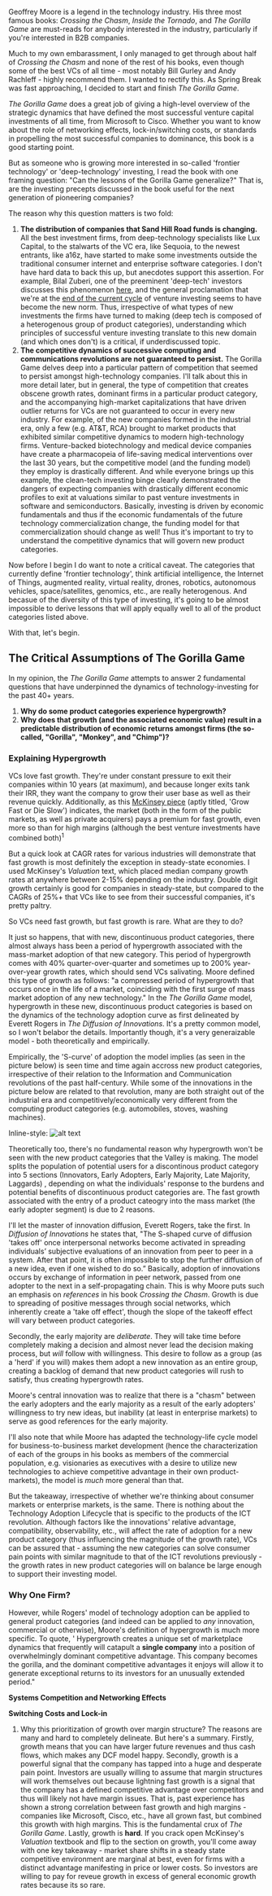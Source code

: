 

Geoffrey Moore is a legend in the technology industry. His three most famous books: _Crossing the Chasm_, _Inside the Tornado_, and _The Gorilla Game_ are must-reads for anybody interested in the industry, particularly if you're interested in B2B companies.

Much to my own embarassment, I only managed to get through about half of _Crossing the Chasm_ and none of the rest of his books, even though some of the best VCs of all time - most notably Bill Gurley and Andy Rachleff - highly recommend them. I wanted to rectify this. As Spring Break was fast approaching, I decided to start and finish _The Gorilla Game_.

_The Gorilla Game_ does a great job of giving a high-level overview of the strategic dynamics that have defined the most successful venture capital investments of all time, from Microsoft to Cisco. Whether you want to know about the role of networking effects, lock-in/switching costs, or standards in propelling the most successful companies to dominance, this book is a good starting point. 

But as someone who is growing more interested in so-called 'frontier technology' or 'deep-technology' investing, I read the book with one framing question: "Can the lessons of the Gorilla Game generalize?" That is, are the investing precepts discussed in the book useful for the next generation of pioneering companies? 

The reason why this question matters is two fold: 

1. **The distribution of companies that Sand Hill Road funds is changing.** All the best investment firms, from deep-technology specialists like Lux Capital, to the stalwarts of the VC era, like Sequoia, to the newest entrants, like a16z, have started to make some investments outside the traditional consumer internet and enterprise software categories. I don't have hard data to back this up, but anecdotes support this assertion. For example, Bilal Zuberi, one of the preeminent 'deep-tech' investors discusses this phenomenon [here](https://medium.com/bz-notes/deeptech-frontiertech-is-finding-home-among-vcs-cdbf6baeb96a), and the general proclamation that we're at the [end of the current cycle](http://blog.eladgil.com/2016/07/end-of-cycle.html) of venture investing seems to have become the new norm. Thus, irrespective of what types of new investments the firms have turned to making (deep tech is composed of a heterogenous group of product categories), understanding which principles of successful venture investing translate to this new domain (and which ones don't) is a critical, if underdiscussed topic. 
2. **The competitive dynamics of successive computing and communications revolutions are not guaranteed to persist.** The Gorilla Game delves deep into a particular pattern of competition that seemed to persist amongst high-technology companies. I'll talk about this in more detail later, but in general, the type of competition that creates obscene growth rates, dominant firms in a particular product category, and the accompanying high-market capitalizations that have driven outlier returns for VCs are not guaranteed to occur in every new industry. For example, of the new companies formed in the industrial era, only a few (e.g. AT&T, RCA) brought to market products that exhibited similar competitive dynamics to modern high-technology firms. Venture-backed biotechnology and medical device companies have create a pharmacopeia of life-saving medical interventions over the last 30 years, but the competitive model (and the funding model) they employ is drastically different. And while everyone brings up this example, the clean-tech investing binge clearly demonstrated the dangers of expecting companies with drastically different economic profiles to exit at valuations similar to past venture investments in software and semiconductors. Basically, investing is driven by economic fundamentals and thus if the economic fundamentals of the future technology commercialization change, the funding model for that commercialization should change as well! Thus it's important to try to understand the competitive dynamics that will govern new product categories. 

Now before I begin I do want to note a critical caveat. The categories that currently define 'frontier technology', think artificial intelligence, the Internet of Things, augmented reality, virtual reality, drones, robotics, autonomous vehicles, space/satellites, genomics, etc., are really heterogenous. And becasue of the diversity of this type of investing, it's going to be almost impossible to derive lessons that will apply equally well to all of the product categories listed above. 

With that, let's begin. 

## The Critical Assumptions of The Gorilla Game

In my opinion, the _The Gorilla Game_ attempts to answer 2 fundamental questions that have underpinned the dynamics of technology-investing for the past 40+ years. 

1. **Why do some product categories experience hypergrowth?**
2. **Why does that growth (and the associated economic value) result in a predictable distribution of economic returns amongst firms (the so-called, "Gorilla", "Monkey", and "Chimp")?** 


### Explaining Hypergrowth 

VCs love fast growth. They're under constant pressure to exit their companies within 10 years (at maximum), and because longer exits tank their IRR, they want the company to grow their user base as well as their revenue quickly. Additionally, as this [McKinsey piece](https://www.mckinsey.com/industries/high-tech/our-insights/grow-fast-or-die-slow) (aptly titled, 'Grow Fast or Die Slow') indicates, the market (both in the form of the public markets, as well as private acquirers) pays a premium for fast growth, even more so than for high margins (although the best venture investments have combined both)<sup>1

But a quick look at CAGR rates for various industries will demonstrate that fast growth is most definitely the exception in steady-state economies. I used McKinsey's _Valuation_ text, which placed median company growth rates at anywhere between 2-15% depending on the industry. Double digit growth certainly is good for companies in steady-state, but compared to the CAGRs of 25%+ that VCs like to see from their successful companies, it's pretty paltry. 

So VCs need fast growth, but fast growth is rare. What are they to do?

It just so happens, that with new, discontinuous product categories, there almost always hass been a period of hypergrowth associated with the mass-market adoption of that new category. This period of hypergrowth comes with 40% quarter-over-quarter and sometimes up to 200% year-over-year growth rates, which should send VCs salivating. Moore defined this type of growth as follows: "a compressed period of hypergrowth that occurs once in the life of a market, coinciding with the first surge of mass market adoption of any new technology." In the _The Gorilla Game_ model, hypergrowth in these new, discontinuous product categories is based on the dynamics of the technology adoption curve as first delineated by Everett Rogers in _The Diffusion of Innovations_. It's a pretty common model, so I won't belabor the details. Importantly though, it's a very generaizable model - both theoretically and empirically.

Empirically, the 'S-curve' of adoption the model implies (as seen in the picture below) is seen time and time again accross new product categories, irrespective of their relation to the Information and Communication revolutions of the past half-century. While some of the innovations in the picture below are related to that revolution, many are both straight out of the industrial era and competitively/economically very different from the computing product categories (e.g. automobiles, stoves, washing machines).

Inline-style: 
![alt text](https://cdn.vox-cdn.com/thumbor/XaBddHOs5NjyA1bTyiNO-7JIouE=/800x0/filters:no_upscale()/cdn.vox-cdn.com/uploads/chorus_asset/file/6139611/blackrock-tech-adoption.png)

Theoretically too, there's no fundamental reason why hypergrowth won't be seen with the new product categories that the Valley is making. The model splits the population of potential users for a discontinous product category into 5 sections (Innovators, Early Adopters, Early Majority, Late Majority, Laggards) , depending on what the individuals' response to the burdens and potential benefits of discontinuous product categories are. The fast growth associated with the entry of a product cateogry into the mass market (the early adopter segment) is due to 2 reasons. 

I'll let the master of innovation diffusion, Everett Rogers, take the first. In _Diffusion of Innovations_ he states that, "The S-shaped curve of diffusion 'takes off' once interpersonal networks become activated in spreading individuals’ subjective evaluations of an innovation from peer to peer in a system. After that point, it is often impossible to stop the further diffusion of a new idea, even if one wished to do so.” Basically, adoption of innovations occurs by exchange of information in peer network, passed from one adopter to the next in a self-propagating chain. This is why Moore puts such an emphasis on _references_ in his book _Crossing the Chasm_. Growth is due to spreading of positive messages through social networks, which inherently create a 'take off effect', though the slope of the takeoff effect will vary between product categories. 

Secondly, the early majority are _deliberate_. They will take time before completely making a decision and almost never lead the decision making process, but _will_ follow with willingness. This desire to follow as a group (as a 'herd' if you will) makes them adopt a new innovation as an entire group, creating a backlog of demand that new product categories will rush to satisfy, thus creating hypergrowth rates. 

Moore's central innovation was to realize that there is a "chasm" between the early adopters and the early majority as a result of the early adopters' willingness to try new ideas, but inability (at least in enterprise markets) to serve as good references for the early majority. 

I'll also note that while Moore has adapted the technology-life cycle model for business-to-business market development (hence the characterization of each of the groups in his books as members of the commercial population, e.g. visionaries as executives with a desire to utilize new technologies to achieve competitive advantage in their own product-markets), the model is _much_ more general than that. 

But the takeaway, irrespective of whether we're thinking about consumer markets or enterprise markets, is the same. There is nothing about the Technology Adoption Lifecycle that is specific to the products of the ICT revolution. Although factors like the innovations' relative advantage, compatibility, observability, etc., will affect the rate of adoption for a new product category (thus influencing the magnitude of the growth rate), VCs can be assured that - assuming the new categories can solve consumer pain points with similar magnitude to that of the ICT revolutions previously - the growth rates in new product categories will on balance be large enough to support their investing model.


### Why One Firm?

However, while Rogers' model of technology adoption can be applied to general product categories (and indeed can be applied to *any* innovation, commercial or otherwise), Moore's definition of hypergrowth is much more specific. To quote, ' Hypergrowth creates a unique set of marketplace dynamics that frequently will catapult a **single company** into a position of overwhelmingly dominant competitive advantage. This company becomes the gorilla, and the dominant competitive advantages it enjoys will allow it to generate exceptional returns to its investors for an unusually extended period."



**Systems Competition and Networking Effects**

**Switching Costs and Lock-in** 




1. Why this prioritization of growth over margin structure? The reasons are many and hard to completely delineate. But here's a summary. Firstly, growth means that you can have larger future revenues and thus cash flows, which makes any DCF model happy. Secondly, growth is a powerful signal that the company has tapped into a huge and desperate pain point. Investors are usually willing to assume that margin structures will work themselves out because lightning fast growth is a signal that the company has a defined competitive advantage over competitors and thus will likely not have margin issues. That is, past experience has shown a strong correlation between fast growth and high margins - companies like Microsoft, Cisco, etc., have all grown fast, but combined this growth with high margins. This is the fundamental crux of _The Gorilla Game_. Lastly, growth is **hard**.  If you crack open McKinsey's _Valuation_ textbook and flip to the section on growth, you'll come away with one key takeaway - market share shifts in a steady state competitive environment are marginal at best, even for firms with a distinct advantage manifesting in price or lower costs. So investors are willing to pay for reveue growth in excess of general economic growth rates because its so rare. 

